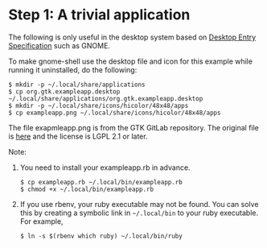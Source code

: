 # Step 1: A trivial application

The following is only useful in the desktop system based on [Desktop Entry Specification](https://specifications.freedesktop.org/desktop-entry-spec/desktop-entry-spec-latest.html) such as GNOME.

To make gnome-shell use the desktop file and icon for this example while running it uninstalled, do the following:

```console
$ mkdir -p ~/.local/share/applications
$ cp org.gtk.exampleapp.desktop ~/.local/share/applications/org.gtk.exampleapp.desktop
$ mkdir -p ~/.local/share/icons/hicolor/48x48/apps
$ cp exampleapp.png ~/.local/share/icons/hicolor/48x48/apps
```

The file exapmleapp.png is from the GTK GitLab repository.
The original file is [here](https://gitlab.gnome.org/GNOME/gtk/-/blob/main/examples/application1/exampleapp.png) and the license is LGPL 2.1 or later.

Note:

1. You need to install your exampleapp.rb in advance.

   ```console
   $ cp exampleapp.rb ~/.local/bin/exampleapp.rb
   $ chmod +x ~/.local/bin/exampleapp.rb
   ```

2. If you use rbenv, your ruby executable may not be found.
   You can solve this by creating a symbolic link in `~/.local/bin` to your ruby executable.
   For example,

   ```console
   $ ln -s $(rbenv which ruby) ~/.local/bin/ruby
   ```
